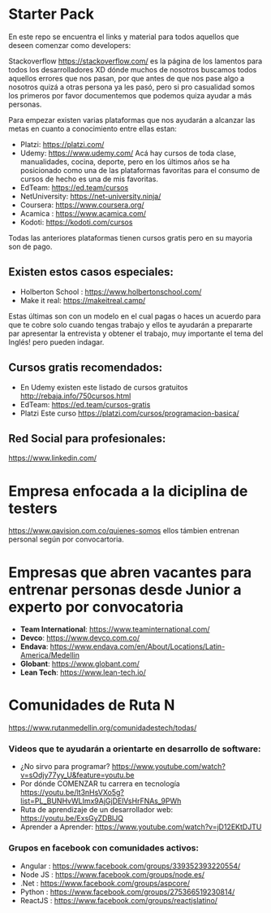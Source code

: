 # Starter Pack
En este repo se encuentra el links y material para todos aquellos que deseen comenzar como developers:

Stackoverflow https://stackoverflow.com/ es la página de los lamentos para todos los desarrolladores XD dónde muchos de nosotros buscamos todos aquellos errores que nos pasan, por que antes de que nos pase algo a nosotros quizá a otras persona ya les pasó, pero si pro casualidad somos los primeros por favor documentemos que podemos quiza ayudar a más  personas.


Para empezar existen varias plataformas que nos ayudarán a alcanzar las metas en cuanto a conocimiento entre ellas estan:

* Platzi: https://platzi.com/ 
* Udemy: https://www.udemy.com/ Acá hay cursos de toda clase, manualidades, cocina, deporte, pero en los últimos años se ha posicionado como una de las plataformas favoritas para el consumo de cursos de hecho es una de mis favoritas. 
* EdTeam: https://ed.team/cursos
* NetUniversity: https://net-university.ninja/
* Coursera: https://www.coursera.org/
* Acamica : https://www.acamica.com/
* Kodoti: https://kodoti.com/cursos

Todas las anteriores plataformas tienen cursos gratis  pero en su mayoria son de pago.

## Existen estos casos especiales:
* Holberton School : https://www.holbertonschool.com/
* Make it real: https://makeitreal.camp/

Estas últimas son con un modelo en el cual pagas o  haces un acuerdo para que  te cobre solo cuando tengas trabajo y ellos te ayudarán a prepararte par apresentar la entrevista y obtener el trabajo, muy importante el tema del Inglés! pero pueden indagar.


## Cursos gratis recomendados:
* En Udemy existen este listado de cursos gratuitos http://rebaja.info/750cursos.html
* EdTeam: https://ed.team/cursos-gratis
* Platzi Este curso https://platzi.com/cursos/programacion-basica/

## Red Social para profesionales:
https://www.linkedin.com/

# Empresa enfocada a la diciplina de testers
https://www.qavision.com.co/quienes-somos ellos támbien entrenan personal según por convocartoria.

# Empresas que abren vacantes para entrenar personas desde Junior a experto por convocatoria
* ****Team International****: https://www.teaminternational.com/
* ****Devco****: https://www.devco.com.co/
* ****Endava****: https://www.endava.com/en/About/Locations/Latin-America/Medellin
* ****Globant****: https://www.globant.com/
* ****Lean Tech****: https://www.lean-tech.io/


# Comunidades de Ruta N
https://www.rutanmedellin.org/comunidadestech/todas/

### Videos que te ayudarán a orientarte en desarrollo de software:
* ¿No sirvo para programar? https://www.youtube.com/watch?v=sOdjy77yy_U&feature=youtu.be
* Por dónde COMENZAR tu carrera en tecnología https://youtu.be/lt3nHsVXo5g?list=PL_BUNHvWLImx9AjGjDElVsHrFNAs_9PWh
* Ruta de aprendizaje de un desarrollador web: https://youtu.be/ExsGyZDBlJQ
* Aprender a Aprender: https://www.youtube.com/watch?v=jD12EKtDJTU

### Grupos en facebook con comunidades activos:
- Angular : https://www.facebook.com/groups/339352393220554/
- Node JS : https://www.facebook.com/groups/node.es/
- .Net : https://www.facebook.com/groups/aspcore/
- Python : https://www.facebook.com/groups/275366519230814/
- ReactJS : https://www.facebook.com/groups/reactjslatino/




